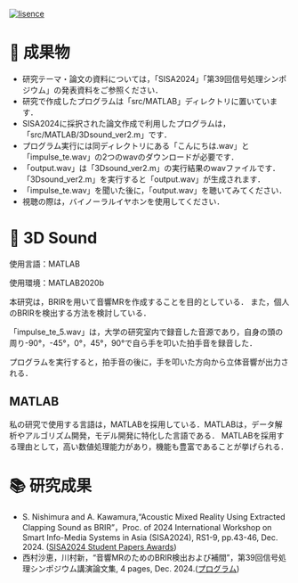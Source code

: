 [![lisence](https://img.shields.io/badge/License-MIT-green)](https://github.com/i2486174/3Dsound/blob/main/LICENSE)
# :dizzy: 成果物
* 研究テーマ・論文の資料については，「SISA2024」「第39回信号処理シンポジウム」の発表資料をご参照ください．
* 研究で作成したプログラムは「src/MATLAB」ディレクトリに置いています．
* SISA2024に採択された論文作成で利用したプログラムは，「src/MATLAB/3Dsound_ver2.m」です．
* プログラム実行には同ディレクトリにある「こんにちは.wav」と「impulse_te.wav」の2つのwavのダウンロードが必要です．
* 「output.wav」は「3Dsound_ver2.m」の実行結果のwavファイルです．「3Dsound_ver2.m」を実行すると「output.wav」が生成されます．
* 「impulse_te.wav」を聞いた後に，「output.wav」を聴いてみてください．
* 視聴の際は，バイノーラルイヤホンを使用してください．

# :guitar: 3D Sound
使用言語：MATLAB

使用環境：MATLAB2020b

本研究は，BRIRを用いて音響MRを作成することを目的としている．
また，個人のBRIRを検出する方法を検討している．

「impulse_te_5.wav」は，大学の研究室内で録音した音源であり，自身の頭の周り-90°，-45°，0°，45°，90°で自ら手を叩いた拍手音を録音した．

プログラムを実行すると，拍手音の後に，手を叩いた方向から立体音響が出力される．

## MATLAB
私の研究で使用する言語は，MATLABを採用している．MATLABは，データ解析やアルゴリズム開発，モデル開発に特化した言語である． MATLABを採用する理由として，高い数値処理能力があり，機能も豊富であることが挙げられる．


# :books: 研究成果
* S. Nishimura and A. Kawamura,“Acoustic Mixed Reality Using Extracted Clapping Sound as BRIR”，Proc. of 2024 International Workshop on Smart Info-Media Systems in Asia (SISA2024), RS1-9, pp.43-46, Dec. 2024. ([SISA2024 Student Papers Awards](https://www.ieice-sisa.org/?p=6341))
* 西村沙恵，川村新，“音響MRのためのBRIR検出および補間”，第39回信号処理シンポジウム講演論文集, 4 pages, Dec. 2024.([プログラム](https://award-con.com/sips2024/program/))
